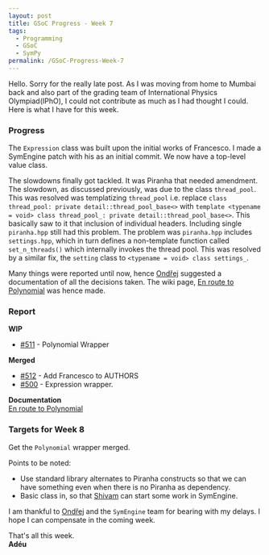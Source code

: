 ```yaml
---
layout: post
title: GSoC Progress - Week 7
tags:
  - Programming
  - GSoC
  - SymPy
permalink: /GSoC-Progress-Week-7
---	
```


Hello. Sorry for the really late post. As I was moving from home to Mumbai back and also part of the grading team of International Physics Olympiad(IPhO), I could not contribute as much as I had thought I could. Here is what I have for this week.

### Progress

The `Expression` class was built upon the initial works of Francesco. I made a SymEngine patch with his as an initial commit. We now have a top-level value class.

The slowdowns finally got tackled. It was Piranha that needed amendment. The slowdown, as discussed previously, was due to the class `thread_pool`. This was resolved was templatizing `thread_pool` i.e. replace `class thread_pool: private detail::thread_pool_base<>` with `template <typename = void> class thread_pool_: private detail::thread_pool_base<>`. This basically saw to it that inclusion of individual headers. Including single `piranha.hpp` still had this problem. The problem was `piranha.hpp` includes `settings.hpp`, which in turn defines a non-template function called `set_n_threads()` which internally invokes the thread pool. This was resolved by a similar fix, the `setting` class to `<typename = void> class settings_`.

Many things were reported until now, hence [Ondřej](https://github.com/certik) suggested a documentation of all the decisions taken. The wiki page, [En route to Polynomial](https://github.com/sympy/symengine/wiki/En-route-to-Polynomial) was hence made.

### Report

**WIP** <br/>
* [#511](https://github.com/sympy/symengine/pull/511) - Polynomial Wrapper <br/>

**Merged** <br/>
* [#512](https://github.com/sympy/symengine/pull/512) - Add Francesco to AUTHORS <br/>
* [#500](https://github.com/sympy/symengine/pull/500) - Expression wrapper. <br/>

**Documentation** <br/>
[En route to Polynomial](https://github.com/sympy/symengine/wiki/En-route-to-Polynomial)

### Targets for Week 8

Get the `Polynomial` wrapper merged.

Points to be noted: <br/>
* Use standard library alternates to Piranha constructs so that we can have something even when there is no Piranha as dependency. <br/>
* Basic class in, so that [Shivam](https://github.com/shivamvats) can start some work in SymEngine. <br/>

I am thankful to [Ondřej](https://github.com/certik) and the `SymEngine` team for bearing with my delays. I hope I can compensate in the coming week. 

That's all this week. <br/>
**Adéu**
